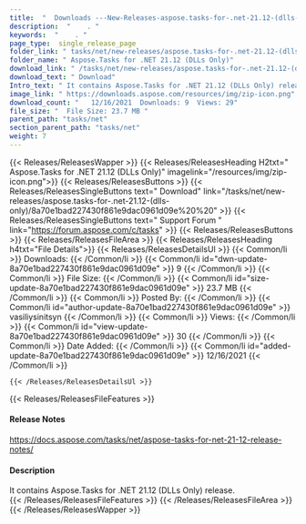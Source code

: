 ```yaml
---
title:  "  Downloads ---New-Releases-aspose.tasks-for-.net-21.12-(dlls-only) . " 
description:  "    . " 
keywords:  "    . " 
page_type:  single_release_page
folder_link: " tasks/net/new-releases/aspose.tasks-for-.net-21.12-(dlls-only)/"
folder_name: " Aspose.Tasks for .NET 21.12 (DLLs Only)"
download_link: " /tasks/net/new-releases/aspose.tasks-for-.net-21.12-(dlls-only)/8a70e1bad227430f861e9dac0961d09e"
download_text: " Download"
Intro_text: " It contains Aspose.Tasks for .NET 21.12 (DLLs Only) release."
image_link: " https://downloads.aspose.com/resources/img/zip-icon.png"
download_count: "   12/16/2021  Downloads: 9  Views: 29"
file_size: "  File Size: 23.7 MB "
parent_path: "tasks/net"
section_parent_path: "tasks/net"
weight: 7 
---
```


{{< Releases/ReleasesWapper >}}
  {{< Releases/ReleasesHeading H2txt=" Aspose.Tasks for .NET 21.12 (DLLs Only)" imagelink="/resources/img/zip-icon.png">}}
  {{< Releases/ReleasesButtons >}}
    {{< Releases/ReleasesSingleButtons text=" Download" link="/tasks/net/new-releases/aspose.tasks-for-.net-21.12-(dlls-only)/8a70e1bad227430f861e9dac0961d09e%20%20" >}}
    {{< Releases/ReleasesSingleButtons text=" Support Forum " link="https://forum.aspose.com/c/tasks" >}}
  {{< Releases/ReleasesButtons >}}
  {{< Releases/ReleasesFileArea >}}
    {{< Releases/ReleasesHeading h4txt="File Details">}}
    {{< Releases/ReleasesDetailsUl >}}
            {{< Common/li  >}} Downloads: {{< /Common/li >}} 
      {{< Common/li id="dwn-update-8a70e1bad227430f861e9dac0961d09e" >}} 9 {{< /Common/li >}} 
      {{< Common/li  >}} File Size: {{< /Common/li >}} 
      {{< Common/li id="size-update-8a70e1bad227430f861e9dac0961d09e" >}} 23.7 MB {{< /Common/li >}} 
      {{< Common/li  >}} Posted By: {{< /Common/li >}} 
      {{< Common/li id="author-update-8a70e1bad227430f861e9dac0961d09e" >}} vasiliysinitsyn {{< /Common/li >}} 
      {{< Common/li  >}} Views: {{< /Common/li >}} 
      {{< Common/li id="view-update-8a70e1bad227430f861e9dac0961d09e" >}} 30 {{< /Common/li >}} 
      {{< Common/li  >}} Date Added: {{< /Common/li >}} 
      {{< Common/li id="added-update-8a70e1bad227430f861e9dac0961d09e" >}} 12/16/2021 {{< /Common/li >}} 

    {{< /Releases/ReleasesDetailsUl >}}

  {{< Releases/ReleasesFileFeatures >}}
      <h4>Release Notes</h4><div><a href="https://docs.aspose.com/tasks/net/aspose-tasks-for-net-21-12-release-notes/">https://docs.aspose.com/tasks/net/aspose-tasks-for-net-21-12-release-notes/</a></div><h4>Description</h4><div class="HTMLDescription">It contains Aspose.Tasks for .NET 21.12 (DLLs Only) release.</div>
  {{< /Releases/ReleasesFileFeatures >}}
 {{< /Releases/ReleasesFileArea >}}
{{< /Releases/ReleasesWapper >}}


